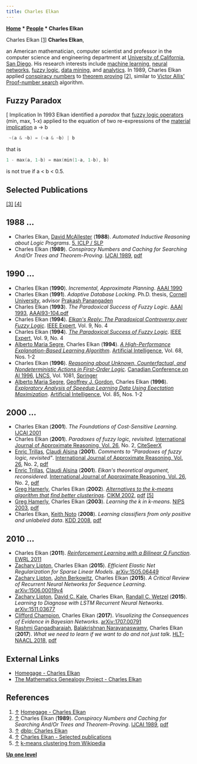 ```yaml
---
title: Charles Elkan
---
```

**[Home](Home "Home") * [People](People "People") * Charles Elkan**

[](http://cseweb.ucsd.edu/~elkan/) Charles Elkan <a id="cite-note-1" href="#cite-ref-1">[1]</a>
**Charles Elkan**,

an American mathematician, computer scientist and professor in the computer science and engineering department at [University of California, San Diego](https://en.wikipedia.org/wiki/University_of_California,_San_Diego).
His research interests include [machine learning](Learning "Learning"), [neural networks](Neural_Networks "Neural Networks"), [fuzzy logic](https://en.wikipedia.org/wiki/Fuzzy_logic), [data mining](https://en.wikipedia.org/wiki/Data_mining), and [analytics](https://en.wikipedia.org/wiki/Analytics).
In 1989, Charles Elkan applied [conspiracy numbers](Conspiracy_Numbers "Conspiracy Numbers") to [theorem proving](https://en.wikipedia.org/wiki/Automated_theorem_proving) <a id="cite-note-2" href="#cite-ref-2">[2]</a>,
similar to [Victor Allis'](Victor_Allis "Victor Allis") [Proof-number search](Proof-Number_Search "Proof-Number Search") algorithm.

## Fuzzy Paradox

\[ Implication
In 1993 Elkan identified a *paradox* that [fuzzy logic operators](https://en.wikipedia.org/wiki/Fuzzy_logic#Fuzzy_logic_operators) (min, max, 1-x) applied to the equation of two re-expressions of the [material implication](<https://en.wikipedia.org/wiki/Material_implication_(rule_of_inference)>) a → b

```C++
 ~(a & ~b) = (~a & ~b) | b

```

that is

```C++
1 - max(a, 1-b) = max(min(1-a, 1-b), b)

```

is not true if a \< b \< 0.5.

## Selected Publications

<a id="cite-note-3" href="#cite-ref-3">[3]</a> <a id="cite-note-4" href="#cite-ref-4">[4]</a>

## 1988 ...

- Charles Elkan, [David McAllester](David_McAllester "David McAllester") (**1988**). *Automated Inductive Reasoning about Logic Programs*. [5. ICLP / SLP](https://dblp.uni-trier.de/db/conf/iclp/iclp88.html)
- Charles Elkan (**1989**). *Conspiracy Numbers and Caching for Searching And/Or Trees and Theorem-Proving*. [IJCAI 1989](Conferences#IJCAI "Conferences"), [pdf](https://www.ijcai.org/Proceedings/89-1/Papers/054.pdf)

## 1990 ...

- Charles Elkan (**1990**). *Incremental, Approximate Planning*. [AAAI 1990](Conferences#AAAI-90 "Conferences")
- Charles Elkan (**1991**). *Adaptive Database Locking*. Ph.D. thesis, [Cornell University](https://en.wikipedia.org/wiki/Cornell_University), advisor [Prakash Panangaden](Mathematician#PPanangaden "Mathematician")
- Charles Elkan (**1993**). *The Paradoxical Success of Fuzzy Logic*. [AAAI 1993](Conferences#AAAI-93 "Conferences"), [AAAI93-104.pdf](https://www.aaai.org/Papers/AAAI/1993/AAAI93-104.pdf)
- Charles Elkan (**1994**). *[Elkan's Reply: The Paradoxical Controversy over Fuzzy Logic](https://www.semanticscholar.org/paper/Elkan%27s-Reply%3A-The-Paradoxical-Controversy-over-Elkan/ddd37517dc10d22ad05e9479f6449f34def66a96)*. [IEEE Expert](IEEE#Expert "IEEE"), Vol. 9, No. 4
- Charles Elkan (**1994**). *[The Paradoxical Success of Fuzzy Logic](https://dl.acm.org/citation.cfm?id=630036)*. [IEEE Expert](IEEE#Expert "IEEE"), Vol. 9, No. 4
- [Alberto Maria Segre](Alberto_Maria_Segre "Alberto Maria Segre"), Charles Elkan (**1994**). *[A High-Performance Explanation-Based Learning Algorithm](https://www.semanticscholar.org/paper/A-High-Performance-Explanation-Based-Learning-Segre-Elkan/e8afba39d0aaae0f5674f70deb8fc4571655c534)*. [Artificial Intelligence](https://en.wikipedia.org/wiki/Artificial_Intelligence_%28journal%29), Vol. 68, Nos. 1-2
- Charles Elkan (**1996**). *[Reasoning about Unknown, Counterfactual, and Nondeterministic Actions in First-Order Logic](https://link.springer.com/chapter/10.1007/3-540-61291-2_41)*. [Canadian Conference on AI 1996](https://dblp.uni-trier.de/db/conf/ai/ai96.html), [LNCS](https://en.wikipedia.org/wiki/Lecture_Notes_in_Computer_Science), Vol. 1081, [Springer](https://en.wikipedia.org/wiki/Springer_Science%2BBusiness_Media)
- [Alberto Maria Segre](Alberto_Maria_Segre "Alberto Maria Segre"), [Geoffrey J. Gordon](Mathematician#GGordon "Mathematician"), Charles Elkan (**1996**). *[Exploratory Analysis of Speedup Learning Data Using Epectation Maximization](https://dl.acm.org/citation.cfm?id=241108)*. [Artificial Intelligence](<https://en.wikipedia.org/wiki/Artificial_Intelligence_(journal)>), Vol. 85, Nos. 1-2

## 2000 ...

- Charles Elkan (**2001**). *The Foundations of Cost-Sensitive Learning*. [IJCAI 2001](Conferences#IJCAI "Conferences")
- Charles Elkan (**2001**). *Paradoxes of fuzzy logic, revisited*. [International Journal of Approximate Reasoning, Vol. 26](https://dblp.uni-trier.de/db/journals/ijar/ijar26.html), No. 2, [CiteSeerX](http://citeseerx.ist.psu.edu/viewdoc/summary?doi=10.1.1.20.7605)
- [Enric Trillas](Mathematician#ETrillas "Mathematician"), [Claudi Alsina](Mathematician#CAlsina "Mathematician") (**2001**). *Comments to "Paradoxes of fuzzy logic, revisited"*. [International Journal of Approximate Reasoning, Vol. 26](https://dblp.uni-trier.de/db/journals/ijar/ijar26.html), No. 2, [pdf](https://core.ac.uk/download/pdf/82697342.pdf)
- [Enric Trillas](Mathematician#ETrillas "Mathematician"), [Claudi Alsina](Mathematician#CAlsina "Mathematician") (**2001**). *Elkan's theoretical argument, reconsidered*. [International Journal of Approximate Reasoning, Vol. 26](https://dblp.uni-trier.de/db/journals/ijar/ijar26.html), No. 2, [pdf](https://core.ac.uk/download/pdf/81951492.pdf)
- [Greg Hamerly](https://github.com/ghamerly), Charles Elkan (**2002**). *[Alternatives to the k-means algorithm that find better clusterings](https://dl.acm.org/citation.cfm?id=584890)*. [CIKM 2002](https://dblp.uni-trier.de/db/conf/cikm/cikm2002.html), [pdf](http://people.csail.mit.edu/tieu/notebook/kmeans/15_p600-hamerly.pdf) <a id="cite-note-5" href="#cite-ref-5">[5]</a>
- [Greg Hamerly](https://github.com/ghamerly), Charles Elkan (**2003**). *Learning the k in k-means*. [NIPS 2003](https://dblp.uni-trier.de/db/conf/nips/nips2003.html), [pdf](https://papers.nips.cc/paper/2526-learning-the-k-in-k-means.pdf)
- Charles Elkan, [Keith Noto](https://dblp.uni-trier.de/pers/hd/n/Noto:Keith) (**2008**). *Learning classifiers from only positive and unlabeled data*. [KDD 2008](https://dblp.uni-trier.de/db/conf/kdd/kdd2008.html), [pdf](http://cseweb.ucsd.edu/~elkan/posonly.pdf)

## 2010 ...

- Charles Elkan (**2011**). *[Reinforcement Learning with a Bilinear Q Function](https://link.springer.com/chapter/10.1007/978-3-642-29946-9_11)*. [EWRL 2011](https://dblp.uni-trier.de/db/conf/ewrl/ewrl2011.html)
- [Zachary Lipton](https://en.wikipedia.org/wiki/Zachary_Lipton), Charles Elkan (**2015**). *Efficient Elastic Net Regularization for Sparse Linear Models*. [arXiv:1505.06449](https://arxiv.org/abs/1505.06449)
- [Zachary Lipton](https://en.wikipedia.org/wiki/Zachary_Lipton), [John Berkowitz](https://www.linkedin.com/in/john-berkowitz-92b24a7b), Charles Elkan (**2015**). *A Critical Review of Recurrent Neural Networks for Sequence Learning*. [arXiv:1506.00019v4](https://arxiv.org/abs/1506.00019)
- [Zachary Lipton](https://en.wikipedia.org/wiki/Zachary_Lipton), [David C. Kale](https://dblp.uni-trier.de/pers/hd/k/Kale:David_C=), Charles Elkan, [Randall C. Wetzel](https://dblp.uni-trier.de/pers/hd/w/Wetzel:Randall_C=) (**2015**). *Learning to Diagnose with LSTM Recurrent Neural Networks*. [arXiv:1511.03677](https://arxiv.org/abs/1511.03677)
- [Clifford Champion](https://dblp.uni-trier.de/pers/hd/c/Champion:Clifford), Charles Elkan (**2017**). *Visualizing the Consequences of Evidence in Bayesian Networks*. [arXiv:1707.00791](https://arxiv.org/abs/1707.00791)
- [Rashmi Gangadharaiah](https://dblp.uni-trier.de/pers/hd/g/Gangadharaiah:Rashmi), [Balakrishnan Narayanaswamy](https://dblp.uni-trier.de/pers/hd/n/Narayanaswamy:Balakrishnan), Charles Elkan (**2017**). *What we need to learn if we want to do and not just talk*. [HLT-NAACL 2018](https://dblp.uni-trier.de/db/conf/naacl/naacl2018-3.html), [pdf](https://www.aclweb.org/anthology/N18-3004)

## External Links

- [Homegage - Charles Elkan](http://cseweb.ucsd.edu/~elkan/)
- [The Mathematics Genealogy Project - Charles Elkan](https://genealogy.math.ndsu.nodak.edu/id.php?id=30650)

## References

1. <a id="cite-ref-1" href="#cite-note-1">↑</a> [Homegage - Charles Elkan](http://cseweb.ucsd.edu/~elkan/)
1. <a id="cite-ref-2" href="#cite-note-2">↑</a> Charles Elkan (**1989**). *Conspiracy Numbers and Caching for Searching And/Or Trees and Theorem-Proving*. [IJCAI 1989](Conferences#IJCAI "Conferences"), [pdf](https://www.ijcai.org/Proceedings/89-1/Papers/054.pdf)
1. <a id="cite-ref-3" href="#cite-note-3">↑</a> [dblp: Charles Elkan](https://dblp.uni-trier.de/pers/hd/e/Elkan:Charles.html)
1. <a id="cite-ref-4" href="#cite-note-4">↑</a> [Charles Elkan - Selected publications](http://cseweb.ucsd.edu/~elkan/#publications)
1. <a id="cite-ref-5" href="#cite-note-5">↑</a> [k-means clustering from Wikipedia](https://en.wikipedia.org/wiki/K-means_clustering)

**[Up one level](People "People")**

